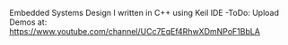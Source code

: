 Embedded Systems Design I written in C++ using Keil IDE
  -ToDo: Upload Demos at: https://www.youtube.com/channel/UCc7EqEf4RhwXDmNPoF1BbLA

  
